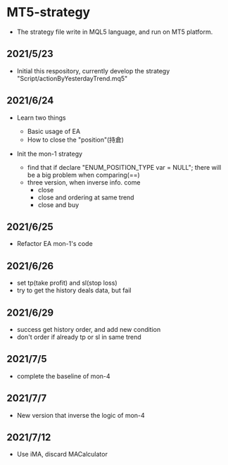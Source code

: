 # MT5-strategy
- The strategy file write in MQL5 language, and run on MT5 platform.
## 2021/5/23
- Initial this respository, currently develop the strategy "Script/actionByYesterdayTrend.mq5"

## 2021/6/24
- Learn two things
	- Basic usage of EA
	- How to close the "position"(持倉)
	
- Init the mon-1 strategy
	- find that if declare "ENUM_POSITION_TYPE var = NULL"; there will be a big problem when comparing(==)
	- three version, when inverse info. come
		- close
		- close and ordering at same trend
		- close and buy

## 2021/6/25
- Refactor EA mon-1's code

## 2021/6/26
- set tp(take profit) and sl(stop loss)
- try to get the history deals data, but fail

## 2021/6/29
- success get history order, and add new condition
- don't order if already tp or sl in same trend

## 2021/7/5
- complete the baseline of mon-4

## 2021/7/7
- New version that inverse the logic of mon-4

## 2021/7/12
- Use iMA, discard MACalculator

